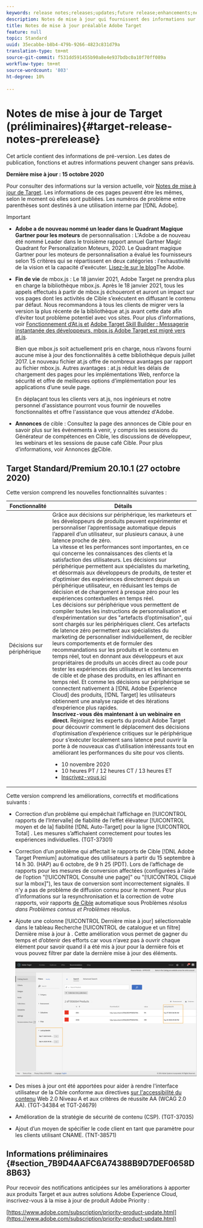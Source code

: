 ```yaml
---
keywords: release notes;releases;updates;future release;enhancements;new features;fixes;updates
description: Notes de mise à jour qui fournissent des informations sur les fonctionnalités, les améliorations et les correctifs des dernières versions ou des versions à venir de DNL Adobe Target.
title: Notes de mise à jour préalable Adobe Target
feature: null
topic: Standard
uuid: 35ecabbe-b8b4-479b-9266-4823c831d79a
translation-type: tm+mt
source-git-commit: f531dd591455b90a8e4e937bdbc0a10f70ff089a
workflow-type: tm+mt
source-wordcount: '803'
ht-degree: 10%

---
```



# Notes de mise à jour de Target (préliminaires){#target-release-notes-prerelease}

Cet article contient des informations de pré-version. Les dates de publication, fonctions et autres informations peuvent changer sans préavis.

**Dernière mise à jour : 15 octobre 2020**

Pour consulter des informations sur la version actuelle, voir [Notes de mise à jour de Target](release-notes.md). Les informations de ces pages peuvent être les mêmes, selon le moment où elles sont publiées. Les numéros de problème entre parenthèses sont destinés à une utilisation interne par [!DNL Adobe].

>[!IMPORTANT]
>
>* **Adobe a de nouveau nommé un leader dans le Quadrant Magique Gartner pour les moteurs** de personnalisation : L&#39;Adobe a de nouveau été nommé Leader dans le troisième rapport annuel Gartner Magic Quadrant for Personalization Moteurs, 2020. Le Quadrant magique Gartner pour les moteurs de personnalisation a évalué les fournisseurs selon 15 critères qui se répartissent en deux catégories : l&#39;exhaustivité de la vision et la capacité d&#39;exécuter. [Lisez-le sur le blog](https://theblog.adobe.com/adobe-again-named-leader-in-gartner-magic-quadrant-for-personalization-engines/)The Adobe.
   >
   >
* **Fin de vie** de mbox.js : Le 18 janvier 2021, Adobe Target ne prendra plus en charge la bibliothèque mbox.js. Après le 18 janvier 2021, tous les appels effectués à partir de mbox.js échoueront et auront un impact sur vos pages dont les activités de Cible s’exécutent en diffusant le contenu par défaut. Nous recommandons à tous les clients de migrer vers la version la plus récente de la bibliothèque at.js avant cette date afin d’éviter tout problème potentiel avec vos sites. Pour plus d’informations, voir [Fonctionnement d’At.js et](/help/c-implementing-target/c-implementing-target-for-client-side-web/c-how-atjs-works/how-atjs-works.md) [Adobe Target Skill Builder : Messagerie instantanée des développeurs, mbox.js Adobe Target est migré vers at.js](https://seminars.adobeconnect.com/ptdo6mfo6qn6/?proto=true).
   >
   >   
   Bien que mbox.js soit actuellement pris en charge, nous n’avons fourni aucune mise à jour des fonctionnalités à cette bibliothèque depuis juillet 2017. Le nouveau fichier at.js offre de nombreux avantages par rapport au fichier mbox.js. Autres avantages : at.js réduit les délais de chargement des pages pour les implémentations Web, renforce la sécurité et offre de meilleures options d’implémentation pour les applications d’une seule page.
   >
   >   
   En déplaçant tous les clients vers at.js, nos ingénieurs et notre personnel d&#39;assistance pourront vous fournir de nouvelles fonctionnalités et offre l&#39;assistance que vous attendez d&#39;Adobe.
   >
   >
* **Annonces** de cible : Consultez la page des annonces de Cible pour en savoir plus sur les événements à venir, y compris les sessions du Générateur de compétences en Cible, les discussions de développeur, les webinars et les sessions de pause café Cible. Pour plus d’informations, voir Annonces [de](/help/r-release-notes/target-announcements.md)Cible.


## Target Standard/Premium 20.10.1 (27 octobre 2020)

Cette version comprend les nouvelles fonctionnalités suivantes :

| Fonctionnalité | Détails |
| --- | --- |
| Décisions sur périphérique | Grâce aux décisions sur périphérique, les marketeurs et les développeurs de produits peuvent expérimenter et personnaliser l’apprentissage automatique depuis l’appareil d’un utilisateur, sur plusieurs canaux, à une latence proche de zéro.<br>La vitesse et les performances sont importantes, en ce qui concerne les connaissances des clients et la satisfaction des utilisateurs. Les décisions sur périphérique permettent aux spécialistes du marketing, et désormais aux développeurs de produits, de tester et d’optimiser des expériences directement depuis un périphérique utilisateur, en réduisant les temps de décision et de chargement à presque zéro pour les expériences contextuelles en temps réel.<br>Les décisions sur périphérique vous permettent de compiler toutes les instructions de personnalisation et d’expérimentation sur des &quot;artefacts d’optimisation&quot;, qui sont chargés sur les périphériques client. Ces artefacts de latence zéro permettent aux spécialistes du marketing de personnaliser individuellement, de recibler leurs comportements et de formuler des recommandations sur les produits et le contenu en temps réel, tout en donnant aux développeurs et aux propriétaires de produits un accès direct au code pour tester les expériences des utilisateurs et les lancements de cible et de phase des produits, en les affinant en temps réel. Et comme les décisions sur périphérique se connectent nativement à [!DNL Adobe Experience Cloud] des produits, [!DNL Target] les utilisateurs obtiennent une analyse rapide et des itérations d’expérience plus rapides.<br>**Inscrivez-vous dès maintenant à un webinaire en direct.** Rejoignez les experts du produit Adobe Target pour découvrir comment le déplacement des décisions d’optimisation d’expérience critiques sur le périphérique pour s’exécuter localement sans latence peut ouvrir la porte à de nouveaux cas d’utilisation intéressants tout en améliorant les performances du site pour vos clients.<ul><li>10 novembre 2020</li><li>10 heures PT / 12 heures CT / 13 heures ET</li><li>[Inscrivez-vous ici](https://www.adobeeventsonline.com/Target/2020/OnDeviceDecisions/invite.html)</li></ul> |

Cette version comprend les améliorations, correctifs et modifications suivants :

* Correction d’un problème qui empêchait l’affichage en [!UICONTROL rapports de l’Intervalle] de fiabilité de l’effet élévateur [!UICONTROL moyen et de la] fiabilité [!DNL Auto-Target] pour la ligne [!UICONTROL Total] . Les mesures s’affichaient correctement pour toutes les expériences individuelles. (TGT-37301)
* Correction d’un problème qui affectait le rapports de Cible [!DNL Adobe Target Premium]  automatique des utilisateurs à partir du 15 septembre à 14 h 30. (HAP) au 6 octobre, de 9 h 25 (PDT). Lors de l’affichage de rapports pour les mesures de conversion affectées (configurées à l’aide de l’option &quot;[!UICONTROL Consulté une page]&quot; ou &quot;[!UICONTROL Cliqué sur la mbox]&quot;), les taux de conversion sont incorrectement signalés. Il n&#39;y a pas de problème de diffusion connu pour le moment. Pour plus d’informations sur la resynchronisation et la correction de votre rapports, voir rapports [de Cible](/help/r-release-notes/known-issues-resolved-issues.md#at-metrics) automatique sous Problèmes *résolus dans Problèmes* *connus et Problèmes* résolus.
* Ajoute une colonne [!UICONTROL Dernière mise à jour] sélectionnable dans le tableau Recherche [!UICONTROL de catalogue et un filtre] Dernière mise à jour à  . Cette amélioration vous permet de gagner du temps et d’obtenir des efforts car vous n’avez pas à ouvrir chaque élément pour savoir quand il a été mis à jour pour la dernière fois et vous pouvez filtrer par date la dernière mise à jour des éléments.

   ![Illustration Dernière mise à jour à la colonne et au filtre](/help/r-release-notes/assets/column-and-filter.png)

* Des mises à jour ont été apportées pour aider à rendre l&#39;interface utilisateur de la Cible conforme aux directives [sur l&#39;accessibilité du contenu](https://www.w3.org/WAI/standards-guidelines/wcag/) Web 2.0 Niveau A et aux critères de réussite AA (WCAG 2.0 AA). (TGT-34384 et TGT-24679)
* Amélioration de la stratégie de sécurité de contenu (CSP). (TGT-37035)
* Ajout d’un moyen de spécifier le code client en tant que paramètre pour les clients utilisant CNAME. (TNT-38571)


## Informations préliminaires {#section_7B9D4AAFC6A74388B9D7DEF0658D8B63}

Pour recevoir des notifications anticipées sur les améliorations à apporter aux produits Target et aux autres solutions Adobe Experience Cloud, inscrivez-vous à la mise à jour de produit Adobe Priority :

[https://www.adobe.com/subscription/priority-product-update.html](https://www.adobe.com/subscription/priority-product-update.html)
